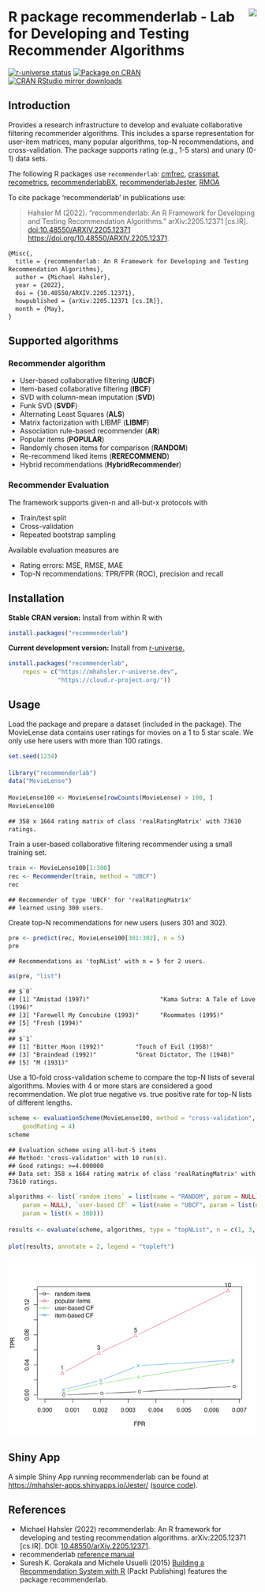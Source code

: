 
# <img src="man/figures/logo.svg" align="right" height="139" /> R package recommenderlab - Lab for Developing and Testing Recommender Algorithms

[![r-universe
status](https://mhahsler.r-universe.dev/badges/recommenderlab)](https://mhahsler.r-universe.dev/recommenderlab)
[![Package on
CRAN](https://www.r-pkg.org/badges/version/recommenderlab)](https://CRAN.R-project.org/package=recommenderlab)
[![CRAN RStudio mirror
downloads](https://cranlogs.r-pkg.org/badges/recommenderlab)](https://CRAN.R-project.org/package=recommenderlab)

## Introduction

Provides a research infrastructure to develop and evaluate collaborative
filtering recommender algorithms. This includes a sparse representation
for user-item matrices, many popular algorithms, top-N recommendations,
and cross-validation. The package supports rating (e.g., 1-5 stars) and
unary (0-1) data sets.

The following R packages use `recommenderlab`:
[cmfrec](https://CRAN.R-project.org/package=cmfrec),
[crassmat](https://CRAN.R-project.org/package=crassmat),
[recometrics](https://CRAN.R-project.org/package=recometrics),
[recommenderlabBX](https://CRAN.R-project.org/package=recommenderlabBX),
[recommenderlabJester](https://CRAN.R-project.org/package=recommenderlabJester),
[RMOA](https://CRAN.R-project.org/package=RMOA)

To cite package ‘recommenderlab’ in publications use:

> Hahsler M (2022). “recommenderlab: An R Framework for Developing and
> Testing Recommendation Algorithms.” arXiv:2205.12371 \[cs.IR\].
> <doi:10.48550/ARXIV.2205.12371>
> <https://doi.org/10.48550/ARXIV.2205.12371>.

    @Misc{,
      title = {recommenderlab: An R Framework for Developing and Testing Recommendation Algorithms},
      author = {Michael Hahsler},
      year = {2022},
      doi = {10.48550/ARXIV.2205.12371},
      howpublished = {arXiv:2205.12371 [cs.IR]},
      month = {May},
    }

## Supported algorithms

### Recommender algorithm

- User-based collaborative filtering (**UBCF**)
- Item-based collaborative filtering (**IBCF**)
- SVD with column-mean imputation (**SVD**)
- Funk SVD (**SVDF**)
- Alternating Least Squares (**ALS**)
- Matrix factorization with LIBMF (**LIBMF**)
- Association rule-based recommender (**AR**)
- Popular items (**POPULAR**)
- Randomly chosen items for comparison (**RANDOM**)
- Re-recommend liked items (**RERECOMMEND**)
- Hybrid recommendations (**HybridRecommender**)

### Recommender Evaluation

The framework supports given-n and all-but-x protocols with

- Train/test split
- Cross-validation
- Repeated bootstrap sampling

Available evaluation measures are

- Rating errors: MSE, RMSE, MAE
- Top-N recommendations: TPR/FPR (ROC), precision and recall

## Installation

**Stable CRAN version:** Install from within R with

``` r
install.packages("recommenderlab")
```

**Current development version:** Install from
[r-universe.](https://mhahsler.r-universe.dev/recommenderlab)

``` r
install.packages("recommenderlab",
    repos = c("https://mhahsler.r-universe.dev",
              "https://cloud.r-project.org/"))
```

## Usage

Load the package and prepare a dataset (included in the package). The
MovieLense data contains user ratings for movies on a 1 to 5 star scale.
We only use here users with more than 100 ratings.

``` r
set.seed(1234)

library("recommenderlab")
data("MovieLense")

MovieLense100 <- MovieLense[rowCounts(MovieLense) > 100, ]
MovieLense100
```

    ## 358 x 1664 rating matrix of class 'realRatingMatrix' with 73610 ratings.

Train a user-based collaborative filtering recommender using a small
training set.

``` r
train <- MovieLense100[1:300]
rec <- Recommender(train, method = "UBCF")
rec
```

    ## Recommender of type 'UBCF' for 'realRatingMatrix' 
    ## learned using 300 users.

Create top-N recommendations for new users (users 301 and 302).

``` r
pre <- predict(rec, MovieLense100[301:302], n = 5)
pre
```

    ## Recommendations as 'topNList' with n = 5 for 2 users.

``` r
as(pre, "list")
```

    ## $`0`
    ## [1] "Amistad (1997)"                    "Kama Sutra: A Tale of Love (1996)"
    ## [3] "Farewell My Concubine (1993)"      "Roommates (1995)"                 
    ## [5] "Fresh (1994)"                     
    ## 
    ## $`1`
    ## [1] "Bitter Moon (1992)"         "Touch of Evil (1958)"      
    ## [3] "Braindead (1992)"           "Great Dictator, The (1940)"
    ## [5] "M (1931)"

Use a 10-fold cross-validation scheme to compare the top-N lists of
several algorithms. Movies with 4 or more stars are considered a good
recommendation. We plot true negative vs. true positive rate for top-N
lists of different lengths.

``` r
scheme <- evaluationScheme(MovieLense100, method = "cross-validation", k = 10, given = -5,
    goodRating = 4)
scheme
```

    ## Evaluation scheme using all-but-5 items
    ## Method: 'cross-validation' with 10 run(s).
    ## Good ratings: >=4.000000
    ## Data set: 358 x 1664 rating matrix of class 'realRatingMatrix' with 73610 ratings.

``` r
algorithms <- list(`random items` = list(name = "RANDOM", param = NULL), `popular items` = list(name = "POPULAR",
    param = NULL), `user-based CF` = list(name = "UBCF", param = list(nn = 3)), `item-based CF` = list(name = "IBCF",
    param = list(k = 100)))

results <- evaluate(scheme, algorithms, type = "topNList", n = c(1, 3, 5, 10), progress = FALSE)

plot(results, annotate = 2, legend = "topleft")
```

![](inst/README_files/TNR_vs_TPR-1.png)<!-- -->

## Shiny App

A simple Shiny App running recommenderlab can be found at
<https://mhahsler-apps.shinyapps.io/Jester/> ([source
code](https://github.com/mhahsler/recommenderlab/tree/master/Work/apps)).

## References

- Michael Hahsler (2022) recommenderlab: An R framework for developing
  and testing recommendation algorithms. arXiv:2205.12371 \[cs.IR\].
  DOI:
  [10.48550/arXiv.2205.12371](https://doi.org/10.48550/arXiv.2205.12371).
- recommenderlab [reference
  manual](https://CRAN.R-project.org/package=recommenderlab/recommenderlab.pdf)
- Suresh K. Gorakala and Michele Usuelli (2015) [Building a
  Recommendation System with
  R](https://www.amazon.com/Building-Recommendation-System-Suresh-Gorakala/dp/1783554495)
  (Packt Publishing) features the package recommenderlab.
